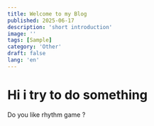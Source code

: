 ```yaml
---
title: Welcome to my Blog
published: 2025-06-17
description: 'short introduction'
image: ''
tags: [Sample]
category: 'Other'
draft: false 
lang: 'en'
---
```



# Hi i try to do something 


Do you like rhythm game ?  
